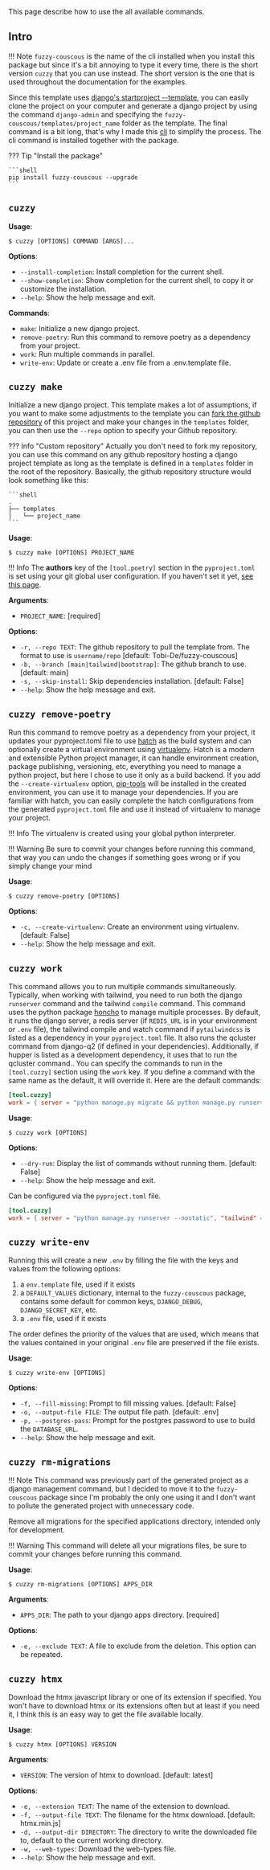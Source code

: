 This page describe how to use the all available commands.

## Intro

!!! Note
`fuzzy-couscous` is the name of the cli installed when you install this package but since it's a bit annoying to
type it every time, there is the short version `cuzzy` that you can use instead.
The short version is the one that is used throughout the documentation for the examples.

Since this template
uses [django's startproject --template](https://docs.djangoproject.com/en/stable/ref/django-admin/#startproject), you
can
easily clone the project on your computer and generate a django project by using the command `django-admin` and
specifying the
`fuzzy-couscous/templates/project_name` folder as the template. The final command is a bit long, that's why I made this
[cli](https://en.wikipedia.org/wiki/Command-line_interface) to simplify the process. The cli command is installed
together with the package.

??? Tip "Install the package"

    ```shell
    pip install fuzzy-couscous --upgrade
    ```

## `cuzzy`

**Usage**:

```console
$ cuzzy [OPTIONS] COMMAND [ARGS]...
```

**Options**:

* `--install-completion`: Install completion for the current shell.
* `--show-completion`: Show completion for the current shell, to copy it or customize the installation.
* `--help`: Show the help message and exit.

**Commands**:

* `make`: Initialize a new django project.
* `remove-poetry`:  Run this command to remove poetry as a dependency from your project.
* `work`: Run multiple commands in parallel.
* `write-env`: Update or create a .env file from a .env.template file.

## `cuzzy make`

Initialize a new django project. This template makes a lot of assumptions, if you want to make some adjustments to the
template
you can [fork the github repository](https://github.com/Tobi-De/fuzzy-couscous/fork) of this project and make your
changes in the `templates` folder,
you can then use the `--repo` option to specify your Github repository.

??? Info "Custom repository"
Actually you don't need to fork my repository, you can use this command on any github repository hosting a django
project template
as long as the template is defined in a `templates` folder in the root of the repository. Basically, the github
repository
structure would look something like this:

    ```shell
    .
    ├── templates
    │   └── project_name
    ```

**Usage**:

```console
$ cuzzy make [OPTIONS] PROJECT_NAME
```

!!! Info
The **authors** key of the `[tool.poetry]` section in the `pyproject.toml` is set using your git global user
configuration.
If you haven't set it
yet, [see this page](https://git-scm.com/book/en/v2/Getting-Started-First-Time-Git-Setup#_your_identity).

**Arguments**:

* `PROJECT_NAME`: [required]

**Options**:

* `-r, --repo TEXT`: The github repository to pull the template from. The format to use
  is `username/repo` [default: Tobi-De/fuzzy-couscous]
* `-b, --branch [main|tailwind|bootstrap]`: The github branch to use. [default: main]
* `-s, --skip-install`: Skip dependencies installation. [default: False]
* `--help`: Show the help message and exit.

## `cuzzy remove-poetry`

Run this command to remove poetry as a dependency from your project, it updates your pyproject.toml
file to use [hatch](https://hatch.pypa.io/latest/) as the build system and can optionally create a virtual environment
using [virtualenv](https://github.com/pypa/virtualenv).
Hatch is a modern and extensible Python project manager, it can handle environment creation, package publishing,
versioning, etc,
everything you need to manage a python project, but here I chose to use it only as a build backend.
If you add the `--create-virtualenv` option, [pip-tools](https://github.com/jazzband/pip-tools) will be installed in the
created environment,
you can use it to manage your dependencies.
If you are familiar with hatch, you can easily complete the hatch configurations from the generated `pyproject.toml`
file
and use it instead of virtualenv to manage your project.

!!! Info
The virtualenv is created using your global python interpreter.

!!! Warning
Be sure to commit your changes before running this command, that way you can undo the changes if something goes
wrong or if you simply change your mind

**Usage**:

```console
$ cuzzy remove-poetry [OPTIONS]
```

**Options**:

* `-c, --create-virtualenv`: Create an environment using virtualenv. [default: False]
* `--help`: Show the help message and exit.

## `cuzzy work`

This command allows you to run multiple commands simultaneously. Typically, when working with tailwind, you need to run
both the django `runserver` command and the tailwind `compile` command. This command uses the python package [honcho](https://github.com/nickstenning/honcho) to
manage multiple processes. By default, it runs the django server, a redis server (if `REDIS_URL` is in your environment
or `.env` file), the tailwind compile and watch command if `pytailwindcss` is listed as a dependency in
your `pyproject.toml` file.  It also runs the qcluster command from django-q2 (if defined in your dependencies).
Additionally, if hupper is listed as a development dependency, it uses that to run the qcluster command..
You can specify the commands to run in the `[tool.cuzzy]` section using the `work` key. If
you define a command with the same name as the default, it will override it. Here are the default commands:

```toml
[tool.cuzzy]
work = { server = "python manage.py migrate && python manage.py runserver --nostatic", tailwind = "tailwindcss -i project_name/static/css/input.css -o project_name/static/css/output.css --watch", redis = "redis-server" }
```
**Usage**:

```console
$ cuzzy work [OPTIONS]
```

**Options**:

* `--dry-run`: Display the list of commands without running them. [default: False]
* `--help`: Show the help message and exit.

Can be configured via the `pyproject.toml` file.

```toml
[tool.cuzzy]
work = { server = "python manage.py runserver --nostatic", "tailwind" = "poe t", "worker" = "python manage.py qcluster" }
```

## `cuzzy write-env`

Running this will create a new `.env` by filling the file with the keys and values from the following options:

1. a `env.template` file, used if it exists
2. a `DEFAULT_VALUES` dictionary, internal to the `fuzzy-couscous` package, contains some default for common
   keys, `DJANGO_DEBUG`, `DJANGO_SECRET_KEY`, etc.
3. a `.env` file, used if it exists

The order defines the priority of the values that are used, which means that the values contained in your
original `.env` file are preserved if the file exists.

**Usage**:

```console
$ cuzzy write-env [OPTIONS]
```

**Options**:

* `-f, --fill-missing`: Prompt to fill missing values. [default: False]
* `-o, --output-file FILE`: The output file path. [default: .env]
* `-p, --postgres-pass`: Prompt for the postgres password to use to build the `DATABASE_URL`.
* `--help`: Show the help message and exit.

## `cuzzy rm-migrations`

!!! Note
This command was previously part of the generated project as a django management command, but I decided to move it to
the
`fuzzy-couscous` package since I'm probably the only one using it and I don't want to pollute the generated project with
unnecessary code.

Remove all migrations for the specified applications directory, intended only for development.

!!! Warning
This command will delete all your migrations files, be sure to commit your changes before running this command.

**Usage**:

```console
$ cuzzy rm-migrations [OPTIONS] APPS_DIR
```

**Arguments**:

* `APPS_DIR`: The path to your django apps directory. [required]

**Options**:

* `-e, --exclude TEXT`: A file to exclude from the deletion. This option can be repeated.

## `cuzzy htmx`

Download the htmx javascript library or one of its extension if specified. You won't have to download htmx or its
extensions
often but at least if you need it, I think this is an easy way to get the file available locally.

**Usage**:

```console
$ cuzzy htmx [OPTIONS] VERSION
```

**Arguments**:

* `VERSION`: The version of htmx to download. [default: latest]

**Options**:

* `-e, --extension TEXT`: The name of the extension to download.
* `-f, --output-file TEXT`: The filename for the htmx download. [default: htmx.min.js]
* `-d, --output-dir DIRECTORY`: The directory to write the downloaded file to, default to the current working directory.
* `-w, --web-types`: Download the web-types file.
* `--help`: Show the help message and exit.
